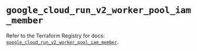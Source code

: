 # `google_cloud_run_v2_worker_pool_iam_member`

Refer to the Terraform Registry for docs: [`google_cloud_run_v2_worker_pool_iam_member`](https://registry.terraform.io/providers/hashicorp/google-beta/6.43.0/docs/resources/google_cloud_run_v2_worker_pool_iam_member).
